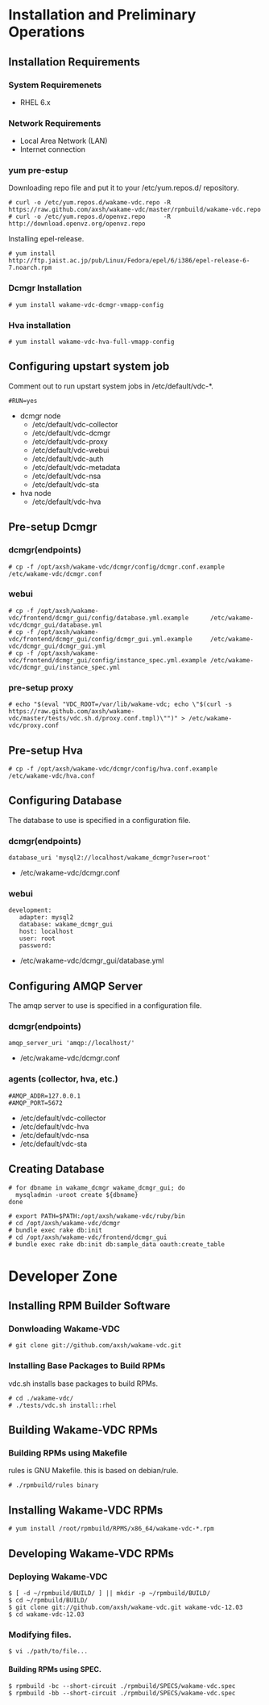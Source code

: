 Installation and Preliminary Operations
=======================================

Installation Requirements
-------------------------

### System Requiremenets

+ RHEL 6.x

### Network Requirements

+ Local Area Network (LAN)
+ Internet connection

### yum pre-estup

Downloading repo file and put it to your /etc/yum.repos.d/ repository.

    # curl -o /etc/yum.repos.d/wakame-vdc.repo -R https://raw.github.com/axsh/wakame-vdc/master/rpmbuild/wakame-vdc.repo
    # curl -o /etc/yum.repos.d/openvz.repo     -R http://download.openvz.org/openvz.repo

Installing epel-release.

    # yum install http://ftp.jaist.ac.jp/pub/Linux/Fedora/epel/6/i386/epel-release-6-7.noarch.rpm

### Dcmgr Installation

    # yum install wakame-vdc-dcmgr-vmapp-config

### Hva installation

    # yum install wakame-vdc-hva-full-vmapp-config


Configuring upstart system job
-------------------------------

Comment out to run upstart system jobs in /etc/default/vdc-*.

    #RUN=yes

+ dcmgr node
  + /etc/default/vdc-collector
  + /etc/default/vdc-dcmgr
  + /etc/default/vdc-proxy
  + /etc/default/vdc-webui
  + /etc/default/vdc-auth
  + /etc/default/vdc-metadata
  + /etc/default/vdc-nsa
  + /etc/default/vdc-sta
+ hva node
  + /etc/default/vdc-hva


Pre-setup Dcmgr
----------------

### dcmgr(endpoints)

    # cp -f /opt/axsh/wakame-vdc/dcmgr/config/dcmgr.conf.example /etc/wakame-vdc/dcmgr.conf

### webui

    # cp -f /opt/axsh/wakame-vdc/frontend/dcmgr_gui/config/database.yml.example      /etc/wakame-vdc/dcmgr_gui/database.yml
    # cp -f /opt/axsh/wakame-vdc/frontend/dcmgr_gui/config/dcmgr_gui.yml.example     /etc/wakame-vdc/dcmgr_gui/dcmgr_gui.yml
    # cp -f /opt/axsh/wakame-vdc/frontend/dcmgr_gui/config/instance_spec.yml.example /etc/wakame-vdc/dcmgr_gui/instance_spec.yml

### pre-setup proxy

    # echo "$(eval "VDC_ROOT=/var/lib/wakame-vdc; echo \"$(curl -s https://raw.github.com/axsh/wakame-vdc/master/tests/vdc.sh.d/proxy.conf.tmpl)\"")" > /etc/wakame-vdc/proxy.conf


Pre-setup Hva
--------------

    # cp -f /opt/axsh/wakame-vdc/dcmgr/config/hva.conf.example /etc/wakame-vdc/hva.conf


Configuring Database
--------------------

The database to use is specified in a configuration file.

### dcmgr(endpoints)

    database_uri 'mysql2://localhost/wakame_dcmgr?user=root'

+ /etc/wakame-vdc/dcmgr.conf

### webui

    development:
       adapter: mysql2
       database: wakame_dcmgr_gui
       host: localhost
       user: root
       password:

+ /etc/wakame-vdc/dcmgr_gui/database.yml


Configuring AMQP Server
-----------------------

The amqp server to use is specified in a configuration file.

### dcmgr(endpoints)

    amqp_server_uri 'amqp://localhost/'

+ /etc/wakame-vdc/dcmgr.conf

### agents (collector, hva, etc.)

    #AMQP_ADDR=127.0.0.1
    #AMQP_PORT=5672

+ /etc/default/vdc-collector
+ /etc/default/vdc-hva
+ /etc/default/vdc-nsa
+ /etc/default/vdc-sta


Creating Database
-----------------

    # for dbname in wakame_dcmgr wakame_dcmgr_gui; do
      mysqladmin -uroot create ${dbname}
    done

    # export PATH=$PATH:/opt/axsh/wakame-vdc/ruby/bin
    # cd /opt/axsh/wakame-vdc/dcmgr
    # bundle exec rake db:init
    # cd /opt/axsh/wakame-vdc/frontend/dcmgr_gui
    # bundle exec rake db:init db:sample_data oauth:create_table


Developer Zone
==============

Installing RPM Builder Software
-------------------------------

### Donwloading Wakame-VDC

    # git clone git://github.com/axsh/wakame-vdc.git

### Installing Base Packages to Build RPMs

vdc.sh installs base packages to build RPMs.

    # cd ./wakame-vdc/
    # ./tests/vdc.sh install::rhel

Building Wakame-VDC RPMs
------------------------

### Building RPMs using Makefile

rules is GNU Makefile. this is based on debian/rule.

    # ./rpmbuild/rules binary

Installing Wakame-VDC RPMs
--------------------------

    # yum install /root/rpmbuild/RPMS/x86_64/wakame-vdc-*.rpm

Developing Wakame-VDC RPMs
--------------------------

### Deploying Wakame-VDC

    $ [ -d ~/rpmbuild/BUILD/ ] || mkdir -p ~/rpmbuild/BUILD/
    $ cd ~/rpmbuild/BUILD/
    $ git clone git://github.com/axsh/wakame-vdc.git wakame-vdc-12.03
    $ cd wakame-vdc-12.03

### Modifying files.

    $ vi ./path/to/file...

#### Building RPMs using SPEC.

    $ rpmbuild -bc --short-circuit ./rpmbuild/SPECS/wakame-vdc.spec
    $ rpmbuild -bb --short-circuit ./rpmbuild/SPECS/wakame-vdc.spec
